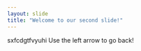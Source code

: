 ```yaml
---
layout: slide
title: "Welcome to our second slide!"
---
```

sxfcdgtfvyuhi
Use the left arrow to go back!
